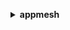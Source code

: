 **<details ><summary style="color:none;">appmesh</summary><blockquote>**

- **<details><summary style="color:none;"><b><u>create-gateway-route</b></u></summary><blockquote>**

  * **<p style="color:none;">--client-token</p>**
  * **<p style="color:none;">--gateway-route-name</p>**
  * **<p style="color:none;">--mesh-name</p>**
  * **<p style="color:none;">--mesh-owner</p>**
  * **<p style="color:none;">--spec</p>**
  * **<p style="color:none;">--tags</p>**
  * **<p style="color:none;">--virtual-gateway-name</p>**
  * **<p style="color:none;">--cli-input-json</p>**
  * **<p style="color:none;">--cli-input-yaml</p>**
  * **<p style="color:none;">--generate-cli-skeleton</p>**
  </br>
  **<p style="color:red;">Description</p>**
  </br>
  ## **Examples**
  ```bash

  ```
  ```json

  ```


- **<details><summary style="color:none;"><b><u>create-mesh</b></u></summary><blockquote>**

  * **<p style="color:none;">--client-token</p>**
  * **<p style="color:none;">--mesh-name</p>**
  * **<p style="color:none;">--spec</p>**
  * **<p style="color:none;">--tags</p>**
  * **<p style="color:none;">--cli-input-json</p>**
  * **<p style="color:none;">--cli-input-yaml</p>**
  * **<p style="color:none;">--generate-cli-skeleton</p>**
  </br>
  **<p style="color:red;">Description</p>**
  </br>
  ## **Examples**
  ```bash

  ```
  ```json

  ```


- **<details><summary style="color:none;"><b><u>create-route</b></u></summary><blockquote>**

  * **<p style="color:none;">--client-token</p>**
  * **<p style="color:none;">--mesh-name</p>**
  * **<p style="color:none;">--mesh-owner</p>**
  * **<p style="color:none;">--route-name</p>**
  * **<p style="color:none;">--spec</p>**
  * **<p style="color:none;">--tags</p>**
  * **<p style="color:none;">--virtual-router-name</p>**
  * **<p style="color:none;">--cli-input-json</p>**
  * **<p style="color:none;">--cli-input-yaml</p>**
  * **<p style="color:none;">--generate-cli-skeleton</p>**
  </br>
  **<p style="color:red;">Description</p>**
  </br>
  ## **Examples**
  ```bash

  ```
  ```json

  ```


- **<details><summary style="color:none;"><b><u>create-virtual-gateway</b></u></summary><blockquote>**

  * **<p style="color:none;">--client-token</p>**
  * **<p style="color:none;">--mesh-name</p>**
  * **<p style="color:none;">--mesh-owner</p>**
  * **<p style="color:none;">--spec</p>**
  * **<p style="color:none;">--tags</p>**
  * **<p style="color:none;">--virtual-gateway-name</p>**
  * **<p style="color:none;">--cli-input-json</p>**
  * **<p style="color:none;">--cli-input-yaml</p>**
  * **<p style="color:none;">--generate-cli-skeleton</p>**
  </br>
  **<p style="color:red;">Description</p>**
  </br>
  ## **Examples**
  ```bash

  ```
  ```json

  ```


- **<details><summary style="color:none;"><b><u>create-virtual-node</b></u></summary><blockquote>**

  * **<p style="color:none;">--client-token</p>**
  * **<p style="color:none;">--mesh-name</p>**
  * **<p style="color:none;">--mesh-owner</p>**
  * **<p style="color:none;">--spec</p>**
  * **<p style="color:none;">--tags</p>**
  * **<p style="color:none;">--virtual-node-name</p>**
  * **<p style="color:none;">--cli-input-json</p>**
  * **<p style="color:none;">--cli-input-yaml</p>**
  * **<p style="color:none;">--generate-cli-skeleton</p>**
  </br>
  **<p style="color:red;">Description</p>**
  </br>
  ## **Examples**
  ```bash

  ```
  ```json

  ```


- **<details><summary style="color:none;"><b><u>create-virtual-router</b></u></summary><blockquote>**

  * **<p style="color:none;">--client-token</p>**
  * **<p style="color:none;">--mesh-name</p>**
  * **<p style="color:none;">--mesh-owner</p>**
  * **<p style="color:none;">--spec</p>**
  * **<p style="color:none;">--tags</p>**
  * **<p style="color:none;">--virtual-router-name</p>**
  * **<p style="color:none;">--cli-input-json</p>**
  * **<p style="color:none;">--cli-input-yaml</p>**
  * **<p style="color:none;">--generate-cli-skeleton</p>**
  </br>
  **<p style="color:red;">Description</p>**
  </br>
  ## **Examples**
  ```bash

  ```
  ```json

  ```


- **<details><summary style="color:none;"><b><u>create-virtual-service</b></u></summary><blockquote>**

  * **<p style="color:none;">--client-token</p>**
  * **<p style="color:none;">--mesh-name</p>**
  * **<p style="color:none;">--mesh-owner</p>**
  * **<p style="color:none;">--spec</p>**
  * **<p style="color:none;">--tags</p>**
  * **<p style="color:none;">--virtual-service-name</p>**
  * **<p style="color:none;">--cli-input-json</p>**
  * **<p style="color:none;">--cli-input-yaml</p>**
  * **<p style="color:none;">--generate-cli-skeleton</p>**
  </br>
  **<p style="color:red;">Description</p>**
  </br>
  ## **Examples**
  ```bash

  ```
  ```json

  ```


- **<details><summary style="color:none;"><b><u>delete-gateway-route</b></u></summary><blockquote>**

  * **<p style="color:none;">--gateway-route-name</p>**
  * **<p style="color:none;">--mesh-name</p>**
  * **<p style="color:none;">--mesh-owner</p>**
  * **<p style="color:none;">--virtual-gateway-name</p>**
  * **<p style="color:none;">--cli-input-json</p>**
  * **<p style="color:none;">--cli-input-yaml</p>**
  * **<p style="color:none;">--generate-cli-skeleton</p>**
  </br>
  **<p style="color:red;">Description</p>**
  </br>
  ## **Examples**
  ```bash

  ```
  ```json

  ```


- **<details><summary style="color:none;"><b><u>delete-mesh</b></u></summary><blockquote>**

  * **<p style="color:none;">--mesh-name</p>**
  * **<p style="color:none;">--cli-input-json</p>**
  * **<p style="color:none;">--cli-input-yaml</p>**
  * **<p style="color:none;">--generate-cli-skeleton</p>**
  </br>
  **<p style="color:red;">Description</p>**
  </br>
  ## **Examples**
  ```bash

  ```
  ```json

  ```


- **<details><summary style="color:none;"><b><u>delete-route</b></u></summary><blockquote>**

  * **<p style="color:none;">--mesh-name</p>**
  * **<p style="color:none;">--mesh-owner</p>**
  * **<p style="color:none;">--route-name</p>**
  * **<p style="color:none;">--virtual-router-name</p>**
  * **<p style="color:none;">--cli-input-json</p>**
  * **<p style="color:none;">--cli-input-yaml</p>**
  * **<p style="color:none;">--generate-cli-skeleton</p>**
  </br>
  **<p style="color:red;">Description</p>**
  </br>
  ## **Examples**
  ```bash

  ```
  ```json

  ```


- **<details><summary style="color:none;"><b><u>delete-virtual-gateway</b></u></summary><blockquote>**

  * **<p style="color:none;">--mesh-name</p>**
  * **<p style="color:none;">--mesh-owner</p>**
  * **<p style="color:none;">--virtual-gateway-name</p>**
  * **<p style="color:none;">--cli-input-json</p>**
  * **<p style="color:none;">--cli-input-yaml</p>**
  * **<p style="color:none;">--generate-cli-skeleton</p>**
  </br>
  **<p style="color:red;">Description</p>**
  </br>
  ## **Examples**
  ```bash

  ```
  ```json

  ```


- **<details><summary style="color:none;"><b><u>delete-virtual-node</b></u></summary><blockquote>**

  * **<p style="color:none;">--mesh-name</p>**
  * **<p style="color:none;">--mesh-owner</p>**
  * **<p style="color:none;">--virtual-node-name</p>**
  * **<p style="color:none;">--cli-input-json</p>**
  * **<p style="color:none;">--cli-input-yaml</p>**
  * **<p style="color:none;">--generate-cli-skeleton</p>**
  </br>
  **<p style="color:red;">Description</p>**
  </br>
  ## **Examples**
  ```bash

  ```
  ```json

  ```


- **<details><summary style="color:none;"><b><u>delete-virtual-router</b></u></summary><blockquote>**

  * **<p style="color:none;">--mesh-name</p>**
  * **<p style="color:none;">--mesh-owner</p>**
  * **<p style="color:none;">--virtual-router-name</p>**
  * **<p style="color:none;">--cli-input-json</p>**
  * **<p style="color:none;">--cli-input-yaml</p>**
  * **<p style="color:none;">--generate-cli-skeleton</p>**
  </br>
  **<p style="color:red;">Description</p>**
  </br>
  ## **Examples**
  ```bash

  ```
  ```json

  ```


- **<details><summary style="color:none;"><b><u>delete-virtual-service</b></u></summary><blockquote>**

  * **<p style="color:none;">--mesh-name</p>**
  * **<p style="color:none;">--mesh-owner</p>**
  * **<p style="color:none;">--virtual-service-name</p>**
  * **<p style="color:none;">--cli-input-json</p>**
  * **<p style="color:none;">--cli-input-yaml</p>**
  * **<p style="color:none;">--generate-cli-skeleton</p>**
  </br>
  **<p style="color:red;">Description</p>**
  </br>
  ## **Examples**
  ```bash

  ```
  ```json

  ```


- **<details><summary style="color:none;"><b><u>describe-gateway-route</b></u></summary><blockquote>**

  * **<p style="color:none;">--gateway-route-name</p>**
  * **<p style="color:none;">--mesh-name</p>**
  * **<p style="color:none;">--mesh-owner</p>**
  * **<p style="color:none;">--virtual-gateway-name</p>**
  * **<p style="color:none;">--cli-input-json</p>**
  * **<p style="color:none;">--cli-input-yaml</p>**
  * **<p style="color:none;">--generate-cli-skeleton</p>**
  </br>
  **<p style="color:red;">Description</p>**
  </br>
  ## **Examples**
  ```bash

  ```
  ```json

  ```


- **<details><summary style="color:none;"><b><u>describe-mesh</b></u></summary><blockquote>**

  * **<p style="color:none;">--mesh-name</p>**
  * **<p style="color:none;">--mesh-owner</p>**
  * **<p style="color:none;">--cli-input-json</p>**
  * **<p style="color:none;">--cli-input-yaml</p>**
  * **<p style="color:none;">--generate-cli-skeleton</p>**
  </br>
  **<p style="color:red;">Description</p>**
  </br>
  ## **Examples**
  ```bash

  ```
  ```json

  ```


- **<details><summary style="color:none;"><b><u>describe-route</b></u></summary><blockquote>**

  * **<p style="color:none;">--mesh-name</p>**
  * **<p style="color:none;">--mesh-owner</p>**
  * **<p style="color:none;">--route-name</p>**
  * **<p style="color:none;">--virtual-router-name</p>**
  * **<p style="color:none;">--cli-input-json</p>**
  * **<p style="color:none;">--cli-input-yaml</p>**
  * **<p style="color:none;">--generate-cli-skeleton</p>**
  </br>
  **<p style="color:red;">Description</p>**
  </br>
  ## **Examples**
  ```bash

  ```
  ```json

  ```


- **<details><summary style="color:none;"><b><u>describe-virtual-gateway</b></u></summary><blockquote>**

  * **<p style="color:none;">--mesh-name</p>**
  * **<p style="color:none;">--mesh-owner</p>**
  * **<p style="color:none;">--virtual-gateway-name</p>**
  * **<p style="color:none;">--cli-input-json</p>**
  * **<p style="color:none;">--cli-input-yaml</p>**
  * **<p style="color:none;">--generate-cli-skeleton</p>**
  </br>
  **<p style="color:red;">Description</p>**
  </br>
  ## **Examples**
  ```bash

  ```
  ```json

  ```


- **<details><summary style="color:none;"><b><u>describe-virtual-node</b></u></summary><blockquote>**

  * **<p style="color:none;">--mesh-name</p>**
  * **<p style="color:none;">--mesh-owner</p>**
  * **<p style="color:none;">--virtual-node-name</p>**
  * **<p style="color:none;">--cli-input-json</p>**
  * **<p style="color:none;">--cli-input-yaml</p>**
  * **<p style="color:none;">--generate-cli-skeleton</p>**
  </br>
  **<p style="color:red;">Description</p>**
  </br>
  ## **Examples**
  ```bash

  ```
  ```json

  ```


- **<details><summary style="color:none;"><b><u>describe-virtual-router</b></u></summary><blockquote>**

  * **<p style="color:none;">--mesh-name</p>**
  * **<p style="color:none;">--mesh-owner</p>**
  * **<p style="color:none;">--virtual-router-name</p>**
  * **<p style="color:none;">--cli-input-json</p>**
  * **<p style="color:none;">--cli-input-yaml</p>**
  * **<p style="color:none;">--generate-cli-skeleton</p>**
  </br>
  **<p style="color:red;">Description</p>**
  </br>
  ## **Examples**
  ```bash

  ```
  ```json

  ```


- **<details><summary style="color:none;"><b><u>describe-virtual-service</b></u></summary><blockquote>**

  * **<p style="color:none;">--mesh-name</p>**
  * **<p style="color:none;">--mesh-owner</p>**
  * **<p style="color:none;">--virtual-service-name</p>**
  * **<p style="color:none;">--cli-input-json</p>**
  * **<p style="color:none;">--cli-input-yaml</p>**
  * **<p style="color:none;">--generate-cli-skeleton</p>**
  </br>
  **<p style="color:red;">Description</p>**
  </br>
  ## **Examples**
  ```bash

  ```
  ```json

  ```


- **<details><summary style="color:none;"><b><u>help</b></u></summary><blockquote>**

  * **<p style="color:none;"></p>**
  </br>
  **<p style="color:red;">Description</p>**
  </br>
  ## **Examples**
  ```bash

  ```
  ```json

  ```


- **<details><summary style="color:none;"><b><u>list-gateway-routes</b></u></summary><blockquote>**

  * **<p style="color:none;">--mesh-name</p>**
  * **<p style="color:none;">--mesh-owner</p>**
  * **<p style="color:none;">--virtual-gateway-name</p>**
  * **<p style="color:none;">--cli-input-json</p>**
  * **<p style="color:none;">--cli-input-yaml</p>**
  * **<p style="color:none;">--starting-token</p>**
  * **<p style="color:none;">--page-size</p>**
  * **<p style="color:none;">--max-items</p>**
  * **<p style="color:none;">--generate-cli-skeleton</p>**
  </br>
  **<p style="color:red;">Description</p>**
  </br>
  ## **Examples**
  ```bash

  ```
  ```json

  ```


- **<details><summary style="color:none;"><b><u>list-meshes</b></u></summary><blockquote>**

  * **<p style="color:none;">--cli-input-json</p>**
  * **<p style="color:none;">--cli-input-yaml</p>**
  * **<p style="color:none;">--starting-token</p>**
  * **<p style="color:none;">--page-size</p>**
  * **<p style="color:none;">--max-items</p>**
  * **<p style="color:none;">--generate-cli-skeleton</p>**
  </br>
  **<p style="color:red;">Description</p>**
  </br>
  ## **Examples**
  ```bash

  ```
  ```json

  ```


- **<details><summary style="color:none;"><b><u>list-routes</b></u></summary><blockquote>**

  * **<p style="color:none;">--mesh-name</p>**
  * **<p style="color:none;">--mesh-owner</p>**
  * **<p style="color:none;">--virtual-router-name</p>**
  * **<p style="color:none;">--cli-input-json</p>**
  * **<p style="color:none;">--cli-input-yaml</p>**
  * **<p style="color:none;">--starting-token</p>**
  * **<p style="color:none;">--page-size</p>**
  * **<p style="color:none;">--max-items</p>**
  * **<p style="color:none;">--generate-cli-skeleton</p>**
  </br>
  **<p style="color:red;">Description</p>**
  </br>
  ## **Examples**
  ```bash

  ```
  ```json

  ```


- **<details><summary style="color:none;"><b><u>list-tags-for-resource</b></u></summary><blockquote>**

  * **<p style="color:none;">--resource-arn</p>**
  * **<p style="color:none;">--cli-input-json</p>**
  * **<p style="color:none;">--cli-input-yaml</p>**
  * **<p style="color:none;">--starting-token</p>**
  * **<p style="color:none;">--page-size</p>**
  * **<p style="color:none;">--max-items</p>**
  * **<p style="color:none;">--generate-cli-skeleton</p>**
  </br>
  **<p style="color:red;">Description</p>**
  </br>
  ## **Examples**
  ```bash

  ```
  ```json

  ```


- **<details><summary style="color:none;"><b><u>list-virtual-gateways</b></u></summary><blockquote>**

  * **<p style="color:none;">--mesh-name</p>**
  * **<p style="color:none;">--mesh-owner</p>**
  * **<p style="color:none;">--cli-input-json</p>**
  * **<p style="color:none;">--cli-input-yaml</p>**
  * **<p style="color:none;">--starting-token</p>**
  * **<p style="color:none;">--page-size</p>**
  * **<p style="color:none;">--max-items</p>**
  * **<p style="color:none;">--generate-cli-skeleton</p>**
  </br>
  **<p style="color:red;">Description</p>**
  </br>
  ## **Examples**
  ```bash

  ```
  ```json

  ```


- **<details><summary style="color:none;"><b><u>list-virtual-nodes</b></u></summary><blockquote>**

  * **<p style="color:none;">--mesh-name</p>**
  * **<p style="color:none;">--mesh-owner</p>**
  * **<p style="color:none;">--cli-input-json</p>**
  * **<p style="color:none;">--cli-input-yaml</p>**
  * **<p style="color:none;">--starting-token</p>**
  * **<p style="color:none;">--page-size</p>**
  * **<p style="color:none;">--max-items</p>**
  * **<p style="color:none;">--generate-cli-skeleton</p>**
  </br>
  **<p style="color:red;">Description</p>**
  </br>
  ## **Examples**
  ```bash

  ```
  ```json

  ```


- **<details><summary style="color:none;"><b><u>list-virtual-routers</b></u></summary><blockquote>**

  * **<p style="color:none;">--mesh-name</p>**
  * **<p style="color:none;">--mesh-owner</p>**
  * **<p style="color:none;">--cli-input-json</p>**
  * **<p style="color:none;">--cli-input-yaml</p>**
  * **<p style="color:none;">--starting-token</p>**
  * **<p style="color:none;">--page-size</p>**
  * **<p style="color:none;">--max-items</p>**
  * **<p style="color:none;">--generate-cli-skeleton</p>**
  </br>
  **<p style="color:red;">Description</p>**
  </br>
  ## **Examples**
  ```bash

  ```
  ```json

  ```


- **<details><summary style="color:none;"><b><u>list-virtual-services</b></u></summary><blockquote>**

  * **<p style="color:none;">--mesh-name</p>**
  * **<p style="color:none;">--mesh-owner</p>**
  * **<p style="color:none;">--cli-input-json</p>**
  * **<p style="color:none;">--cli-input-yaml</p>**
  * **<p style="color:none;">--starting-token</p>**
  * **<p style="color:none;">--page-size</p>**
  * **<p style="color:none;">--max-items</p>**
  * **<p style="color:none;">--generate-cli-skeleton</p>**
  </br>
  **<p style="color:red;">Description</p>**
  </br>
  ## **Examples**
  ```bash

  ```
  ```json

  ```


- **<details><summary style="color:none;"><b><u>tag-resource</b></u></summary><blockquote>**

  * **<p style="color:none;">--resource-arn</p>**
  * **<p style="color:none;">--tags</p>**
  * **<p style="color:none;">--cli-input-json</p>**
  * **<p style="color:none;">--cli-input-yaml</p>**
  * **<p style="color:none;">--generate-cli-skeleton</p>**
  </br>
  **<p style="color:red;">Description</p>**
  </br>
  ## **Examples**
  ```bash

  ```
  ```json

  ```


- **<details><summary style="color:none;"><b><u>untag-resource</b></u></summary><blockquote>**

  * **<p style="color:none;">--resource-arn</p>**
  * **<p style="color:none;">--tag-keys</p>**
  * **<p style="color:none;">--cli-input-json</p>**
  * **<p style="color:none;">--cli-input-yaml</p>**
  * **<p style="color:none;">--generate-cli-skeleton</p>**
  </br>
  **<p style="color:red;">Description</p>**
  </br>
  ## **Examples**
  ```bash

  ```
  ```json

  ```


- **<details><summary style="color:none;"><b><u>update-gateway-route</b></u></summary><blockquote>**

  * **<p style="color:none;">--client-token</p>**
  * **<p style="color:none;">--gateway-route-name</p>**
  * **<p style="color:none;">--mesh-name</p>**
  * **<p style="color:none;">--mesh-owner</p>**
  * **<p style="color:none;">--spec</p>**
  * **<p style="color:none;">--virtual-gateway-name</p>**
  * **<p style="color:none;">--cli-input-json</p>**
  * **<p style="color:none;">--cli-input-yaml</p>**
  * **<p style="color:none;">--generate-cli-skeleton</p>**
  </br>
  **<p style="color:red;">Description</p>**
  </br>
  ## **Examples**
  ```bash

  ```
  ```json

  ```


- **<details><summary style="color:none;"><b><u>update-mesh</b></u></summary><blockquote>**

  * **<p style="color:none;">--client-token</p>**
  * **<p style="color:none;">--mesh-name</p>**
  * **<p style="color:none;">--spec</p>**
  * **<p style="color:none;">--cli-input-json</p>**
  * **<p style="color:none;">--cli-input-yaml</p>**
  * **<p style="color:none;">--generate-cli-skeleton</p>**
  </br>
  **<p style="color:red;">Description</p>**
  </br>
  ## **Examples**
  ```bash

  ```
  ```json

  ```


- **<details><summary style="color:none;"><b><u>update-route</b></u></summary><blockquote>**

  * **<p style="color:none;">--client-token</p>**
  * **<p style="color:none;">--mesh-name</p>**
  * **<p style="color:none;">--mesh-owner</p>**
  * **<p style="color:none;">--route-name</p>**
  * **<p style="color:none;">--spec</p>**
  * **<p style="color:none;">--virtual-router-name</p>**
  * **<p style="color:none;">--cli-input-json</p>**
  * **<p style="color:none;">--cli-input-yaml</p>**
  * **<p style="color:none;">--generate-cli-skeleton</p>**
  </br>
  **<p style="color:red;">Description</p>**
  </br>
  ## **Examples**
  ```bash

  ```
  ```json

  ```


- **<details><summary style="color:none;"><b><u>update-virtual-gateway</b></u></summary><blockquote>**

  * **<p style="color:none;">--client-token</p>**
  * **<p style="color:none;">--mesh-name</p>**
  * **<p style="color:none;">--mesh-owner</p>**
  * **<p style="color:none;">--spec</p>**
  * **<p style="color:none;">--virtual-gateway-name</p>**
  * **<p style="color:none;">--cli-input-json</p>**
  * **<p style="color:none;">--cli-input-yaml</p>**
  * **<p style="color:none;">--generate-cli-skeleton</p>**
  </br>
  **<p style="color:red;">Description</p>**
  </br>
  ## **Examples**
  ```bash

  ```
  ```json

  ```


- **<details><summary style="color:none;"><b><u>update-virtual-node</b></u></summary><blockquote>**

  * **<p style="color:none;">--client-token</p>**
  * **<p style="color:none;">--mesh-name</p>**
  * **<p style="color:none;">--mesh-owner</p>**
  * **<p style="color:none;">--spec</p>**
  * **<p style="color:none;">--virtual-node-name</p>**
  * **<p style="color:none;">--cli-input-json</p>**
  * **<p style="color:none;">--cli-input-yaml</p>**
  * **<p style="color:none;">--generate-cli-skeleton</p>**
  </br>
  **<p style="color:red;">Description</p>**
  </br>
  ## **Examples**
  ```bash

  ```
  ```json

  ```


- **<details><summary style="color:none;"><b><u>update-virtual-router</b></u></summary><blockquote>**

  * **<p style="color:none;">--client-token</p>**
  * **<p style="color:none;">--mesh-name</p>**
  * **<p style="color:none;">--mesh-owner</p>**
  * **<p style="color:none;">--spec</p>**
  * **<p style="color:none;">--virtual-router-name</p>**
  * **<p style="color:none;">--cli-input-json</p>**
  * **<p style="color:none;">--cli-input-yaml</p>**
  * **<p style="color:none;">--generate-cli-skeleton</p>**
  </br>
  **<p style="color:red;">Description</p>**
  </br>
  ## **Examples**
  ```bash

  ```
  ```json

  ```


- **<details><summary style="color:none;"><b><u>update-virtual-service</b></u></summary><blockquote>**

  * **<p style="color:none;">--client-token</p>**
  * **<p style="color:none;">--mesh-name</p>**
  * **<p style="color:none;">--mesh-owner</p>**
  * **<p style="color:none;">--spec</p>**
  * **<p style="color:none;">--virtual-service-name</p>**
  * **<p style="color:none;">--cli-input-json</p>**
  * **<p style="color:none;">--cli-input-yaml</p>**
  * **<p style="color:none;">--generate-cli-skeleton</p>**
  </br>
  **<p style="color:red;">Description</p>**
  </br>
  ## **Examples**
  ```bash

  ```
  ```json

  ```


</blockquote></details>
</blockquote></details>
</blockquote></details>
</blockquote></details>
</blockquote></details>
</blockquote></details>
</blockquote></details>
</blockquote></details>
</blockquote></details>
</blockquote></details>
</blockquote></details>
</blockquote></details>
</blockquote></details>
</blockquote></details>
</blockquote></details>
</blockquote></details>
</blockquote></details>
</blockquote></details>
</blockquote></details>
</blockquote></details>
</blockquote></details>
</blockquote></details>
</blockquote></details>
</blockquote></details>
</blockquote></details>
</blockquote></details>
</blockquote></details>
</blockquote></details>
</blockquote></details>
</blockquote></details>
</blockquote></details>
</blockquote></details>
</blockquote></details>
</blockquote></details>
</blockquote></details>
</blockquote></details>
</blockquote></details>
</blockquote></details>
</blockquote></details>
</blockquote></details>
